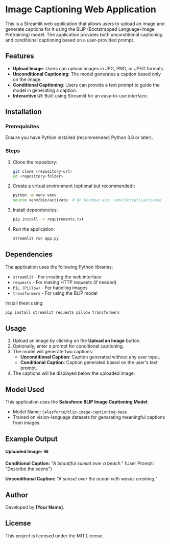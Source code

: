 # Image Captioning Web Application

This is a Streamlit web application that allows users to upload an image and generate captions for it using the BLIP (Bootstrapped Language-Image Pretraining) model. The application provides both unconditional captioning and conditional captioning based on a user-provided prompt.

## Features

- **Upload Image**: Users can upload images in JPG, PNG, or JPEG formats.
- **Unconditional Captioning**: The model generates a caption based only on the image.
- **Conditional Captioning**: Users can provide a text prompt to guide the model in generating a caption.
- **Interactive UI**: Built using Streamlit for an easy-to-use interface.

## Installation

### Prerequisites
Ensure you have Python installed (recommended: Python 3.8 or later).

### Steps
1. Clone the repository:
   ```sh
   git clone <repository-url>
   cd <repository-folder>
   ```

2. Create a virtual environment (optional but recommended):
   ```sh
   python -m venv venv
   source venv/bin/activate  # On Windows use: venv\Scripts\activate
   ```

3. Install dependencies:
   ```sh
   pip install -r requirements.txt
   ```

4. Run the application:
   ```sh
   streamlit run app.py
   ```

## Dependencies

The application uses the following Python libraries:
- `streamlit` - For creating the web interface
- `requests` - For making HTTP requests (if needed)
- `PIL (Pillow)` - For handling images
- `transformers` - For using the BLIP model

Install them using:
```sh
pip install streamlit requests pillow transformers
```

## Usage

1. Upload an image by clicking on the **Upload an Image** button.
2. Optionally, enter a prompt for conditional captioning.
3. The model will generate two captions:
   - **Unconditional Caption**: Caption generated without any user input.
   - **Conditional Caption**: Caption generated based on the user's text prompt.
4. The captions will be displayed below the uploaded image.

## Model Used

This application uses the **Salesforce BLIP Image Captioning Model**:
- Model Name: `Salesforce/blip-image-captioning-base`
- Trained on vision-language datasets for generating meaningful captions from images.

## Example Output

**Uploaded Image:** 🖼️

**Conditional Caption:** *"A beautiful sunset over a beach."* (User Prompt: "Describe the scene")

**Unconditional Caption:** *"A sunset over the ocean with waves crashing."*

## Author
Developed by **[Your Name]**.

## License
This project is licensed under the MIT License.

